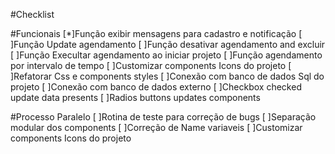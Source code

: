 #Checklist

#Funcionais
[*]Função exibir mensagens para cadastro e notificação
[ ]Função Update agendamento
[ ]Função desativar agendamento and excluir
[ ]Função Execultar agendamento ao iniciar projeto
[ ]Função agendamento por intervalo de tempo
[ ]Customizar components Icons do projeto
[ ]Refatorar Css e components styles 
[ ]Conexão com banco de dados Sql do projeto
[ ]Conexão com banco de dados externo
[ ]Checkbox checked update data presents
[ ]Radios buttons updates components
 
#Processo Paralelo
[ ]Rotina de teste para correção de bugs
[ ]Separação modular dos components
[ ]Correção de Name variaveis
[ ]Customizar components Icons do projeto
